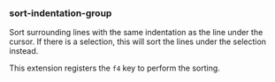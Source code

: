 ### sort-indentation-group

Sort surrounding lines with the same indentation as the line under the cursor.
If there is a selection, this will sort the lines under the selection instead.

This extension registers the `f4` key to perform the sorting.
